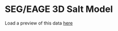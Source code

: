 # SEG/EAGE 3D Salt Model


Load a preview of this data [here](https://nbviewer.jupyter.org/github/pyvista/seg-eage-3d-salt-model/blob/master/visualize-data.ipynb)
